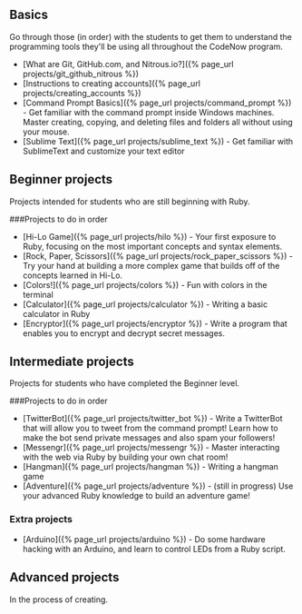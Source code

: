 ## Basics
Go through those (in order) with the students to get them to understand the programming tools they'll be using all throughout the CodeNow program.


* [What are Git, GitHub.com, and Nitrous.io?]({% page_url projects/git_github_nitrous %})
* [Instructions to creating accounts]({% page_url projects/creating_accounts %})
* [Command Prompt Basics]({% page_url projects/command_prompt %}) - Get familiar with the command prompt inside Windows machines. Master creating, copying, and deleting files and folders all without using your mouse.
* [Sublime Text]({% page_url projects/sublime_text %}) - Get familiar with SublimeText and customize your text editor

## Beginner projects
Projects intended for students who are still beginning with Ruby.

###Projects to do in order

* [Hi-Lo Game]({% page_url projects/hilo %}) - Your first exposure to Ruby, focusing on the most important concepts and syntax elements.
* [Rock, Paper, Scissors]({% page_url projects/rock_paper_scissors %}) - Try your hand at building a more complex game that builds off of the concepts learned in Hi-Lo.
* [Colors!]({% page_url projects/colors %}) - Fun with colors in the terminal
* [Calculator]({% page_url projects/calculator %}) - Writing a basic calculator in Ruby
* [Encryptor]({% page_url projects/encryptor %}) - Write a program that enables you to encrypt and decrypt secret messages.

## Intermediate projects
Projects for students who have completed the Beginner level.

###Projects to do in order

* [TwitterBot]({% page_url projects/twitter_bot %}) - Write a TwitterBot that will allow you to tweet from the command prompt! Learn how to make the bot send private messages and also spam your followers!
* [Messengr]({% page_url projects/messengr %}) - Master interacting with the web via Ruby by building your own chat room!
* [Hangman]({% page_url projects/hangman %}) - Writing a hangman game
* [Adventure]({% page_url projects/adventure %}) - (still in progress) Use your advanced Ruby knowledge to build an adventure game!

### Extra projects
* [Arduino]({% page_url projects/arduino %}) - Do some hardware hacking with an Arduino, and learn to control LEDs from a Ruby script.


## Advanced projects

In the process of creating.
